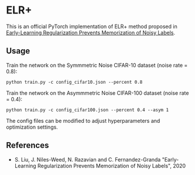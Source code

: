 # ELR+
This is an official PyTorch implementation of ELR+ method proposed in [Early-Learning Regularization Prevents Memorization of Noisy Labels](https://arxiv.org/abs/2007.00151). 


## Usage
Train the network on the Symmmetric Noise CIFAR-10 dataset (noise rate = 0.8):

```
python train.py -c config_cifar10.json --percent 0.8
```


Train the network on the Asymmmetric Noise CIFAR-100 dataset (noise rate = 0.4):

```
python train.py -c config_cifar100.json --percent 0.4 --asym 1
```

The config files can be modified to adjust hyperparameters and optimization settings. 


## References
- S. Liu, J. Niles-Weed, N. Razavian and C. Fernandez-Granda "Early-Learning Regularization Prevents Memorization of Noisy Labels", 2020
